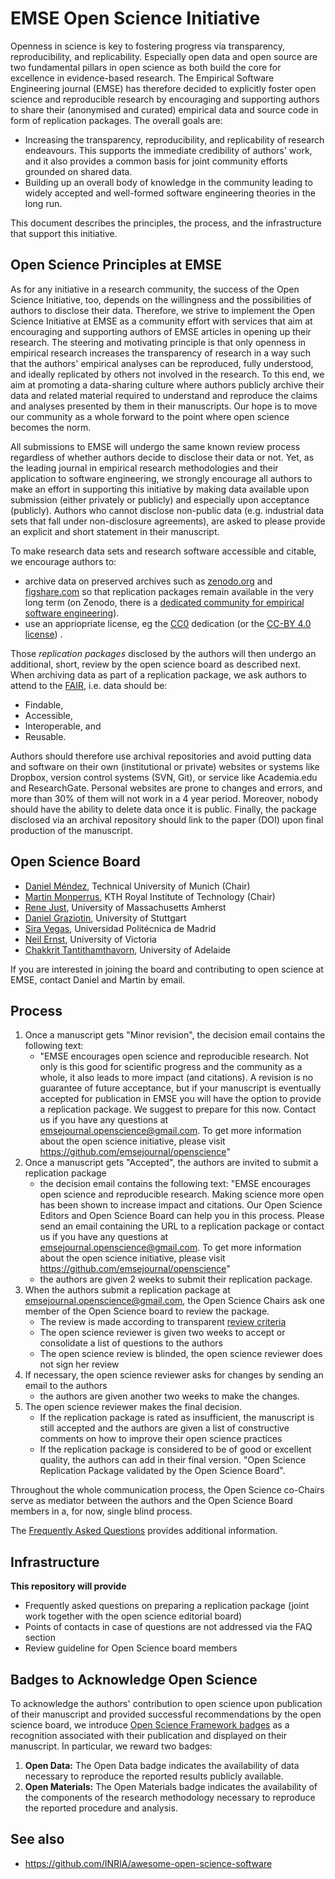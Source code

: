 # EMSE Open Science Initiative


Openness in science is key to fostering progress via transparency, reproducibility, and replicability. Especially open data and open source are two fundamental pillars in open science as both build the core for excellence in evidence-based research. The Empirical Software Engineering journal (EMSE) has therefore decided to explicitly foster open science and reproducible research by encouraging and supporting authors to share their (anonymised and curated) empirical data and source code in form of replication packages. The overall goals are:
* Increasing the transparency, reproducibility, and replicability of research endeavours. This supports the immediate credibility of authors' work, and it also provides a common basis for joint community efforts grounded on shared data.
* Building up an overall body of knowledge in the community leading to widely accepted and well-formed software engineering theories in the long run.

This document describes the principles, the process, and the infrastructure that support this initiative.


## Open Science Principles at EMSE

As for any initiative in a research community, the success of the Open Science Initiative, too, depends on the willingness and the possibilities of authors to disclose their data. Therefore, we strive to implement the Open Science Initiative at EMSE as a community effort with services that aim at encouraging and supporting authors of EMSE articles in opening up their research. The steering and motivating principle is that only openness in empirical research increases the transparency of research in a way such that the authors' empirical analyses can be reproduced, fully understood, and ideally replicated by others not involved in the research. To this end, we aim at promoting a data-sharing culture where authors publicly archive their data and related material required to understand and reproduce the claims and analyses presented by them in their manuscripts. Our hope is to move our community as a whole forward to the point where open science becomes the norm.

All submissions to EMSE will undergo the same known review process regardless of whether authors decide to disclose their data or not. Yet, as the leading journal in empirical research methodologies and their application to software engineering, we strongly encourage all authors to make an effort in supporting this initiative by making data available upon submission (either privately or publicly) and especially upon acceptance (publicly). Authors who cannot disclose non-public data (e.g. industrial data sets that fall under non-disclosure agreements), are asked to please provide an explicit and short statement in their manuscript.

To make research data sets and research software accessible and citable, we encourage authors to:
* archive data on preserved archives such as [zenodo.org](https://zenodo.org/) and [figshare.com](https://figshare.com/) so that replication packages remain available in the very long term (on Zenodo, there is a [dedicated community for empirical software engineering](https://github.com/emsejournal/openscience/)).
* use an appriopriate license, eg the [CC0](https://creativecommons.org/publicdomain/zero/1.0/) dedication (or the [CC-BY 4.0 license](https://creativecommons.org/licenses/by/4.0/)) .

Those *replication packages* disclosed by the authors will then undergo an additional, short, review by the open science board as described next. When archiving data as part of a replication package, we ask authors to attend to the [FAIR](https://www.force11.org/group/fairgroup/fairprinciples), i.e. data should be:
* Findable,
* Accessible,
* Interoperable, and
* Reusable.

Authors should therefore use archival repositories and avoid putting data and software on their own (institutional or private) websites or systems like Dropbox, version control systems (SVN, Git), or service like Academia.edu and ResearchGate. Personal websites are prone to changes and errors, and more than 30% of them will not work in a 4 year period. Moreover, nobody should have the ability to delete data once it is public. Finally, the package disclosed via an archival repository should link to the paper (DOI) upon final production of the manuscript.

## Open Science Board

* [Daniel Méndez](https://www4.in.tum.de/~mendezfe/), Technical University of Munich (Chair)
* [Martin Monperrus](http://www.monperrus.net/martin/), KTH Royal Institute of Technology (Chair)
* [Rene Just](https://people.cs.umass.edu/~rjust/), University of Massachusetts Amherst
* [Daniel Graziotin](https://ineed.coffee), University of Stuttgart
* [Sira Vegas](http://www.grise.upm.es/htdocs/miembros/sira/), Universidad Politécnica de Madrid
* [Neil Ernst](https://www.neilernst.net/), University of Victoria
* [Chakkrit Tantithamthavorn](http://chakkrit.com/), University of Adelaide

If you are interested in joining the board and contributing to open science at EMSE, contact Daniel and Martin by email.

## Process

1. Once a manuscript gets "Minor revision", the decision email contains the following text:
    * "EMSE encourages open science and reproducible research. Not only is this good for scientific progress and the community as a whole, it also leads to more impact (and citations). A revision is no guarantee of future acceptance, but if your manuscript is eventually accepted for publication in EMSE you will have the option to provide a replication package. We suggest to prepare for this now. Contact us if you have any questions at emsejournal.openscience@gmail.com. To get more information about the open science initiative, please visit https://github.com/emsejournal/openscience"
1. Once a manuscript gets "Accepted", the authors are invited to submit a replication package
    * the decision email contains the following text: "EMSE encourages open science and reproducible research. Making science more open has been shown to increase impact and citations. Our Open Science Editors and Open Science Board can help you in this process. Please send an email containing the URL to a replication package or contact us if you have any questions at emsejournal.openscience@gmail.com. To get more information about the open science initiative, please visit https://github.com/emsejournal/openscience"
    * the authors are given 2 weeks to submit their replication package.
1. When the authors submit a replication package at emsejournal.openscience@gmail.com, the Open Science Chairs ask one member of the Open Science board to review the package.
    * The review is made according to transparent [review criteria](review-criteria.md)
    * The open science reviewer is given two weeks to accept or consolidate a list of questions to the authors
    * The open science review is blinded, the open science reviewer does not sign her review
1. If necessary, the open science reviewer asks for changes by sending an email to the authors
    * the authors are given another two weeks to make the changes.
1. The open science reviewer makes the final decision.
    * If the replication package is rated as insufficient, the manuscript is still accepted and the authors are given a list of constructive comments on how to improve their open science practices
	* If the replication package is considered to be of good or excellent quality, the authors can add in their final version. "Open Science Replication Package validated by the Open Science Board".

Throughout the whole communication process, the Open Science co-Chairs serve as mediator between the authors and the Open Science Board members in a, for now, single blind process.

The [Frequently Asked Questions](FAQ.md) provides additional information.

## Infrastructure

**This repository will provide**

* Frequently asked questions on preparing a replication package (joint work together with the open science editorial board)
* Points of contacts in case of questions are not addressed via the FAQ section
* Review guideline for Open Science board members

## Badges to Acknowledge Open Science

To acknowledge the authors' contribution to open science upon publication of their manuscript and provided successful recommendations by the open science board, we introduce [Open Science Framework badges](https://osf.io/tvyxz/wiki/home/) as a recognition associated with their publication and displayed on their manuscript. In particular, we reward two badges:
1. **Open Data:** The Open Data badge indicates the availability of data necessary to reproduce the reported results publicly available.
1. **Open Materials:** The Open Materials badge indicates the availability of the components of the research methodology necessary to reproduce the reported procedure and analysis.

## See also

* https://github.com/INRIA/awesome-open-science-software

